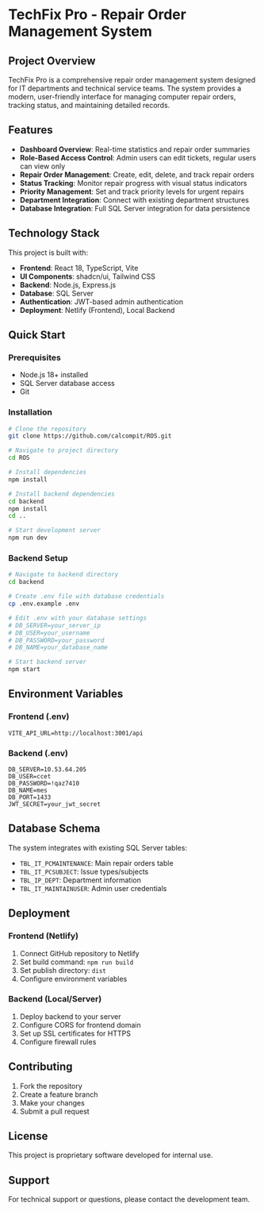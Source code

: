 # TechFix Pro - Repair Order Management System

## Project Overview

TechFix Pro is a comprehensive repair order management system designed for IT departments and technical service teams. The system provides a modern, user-friendly interface for managing computer repair orders, tracking status, and maintaining detailed records.

## Features

- **Dashboard Overview**: Real-time statistics and repair order summaries
- **Role-Based Access Control**: Admin users can edit tickets, regular users can view only
- **Repair Order Management**: Create, edit, delete, and track repair orders
- **Status Tracking**: Monitor repair progress with visual status indicators
- **Priority Management**: Set and track priority levels for urgent repairs
- **Department Integration**: Connect with existing department structures
- **Database Integration**: Full SQL Server integration for data persistence

## Technology Stack

This project is built with:

- **Frontend**: React 18, TypeScript, Vite
- **UI Components**: shadcn/ui, Tailwind CSS
- **Backend**: Node.js, Express.js
- **Database**: SQL Server
- **Authentication**: JWT-based admin authentication
- **Deployment**: Netlify (Frontend), Local Backend

## Quick Start

### Prerequisites

- Node.js 18+ installed
- SQL Server database access
- Git

### Installation

```sh
# Clone the repository
git clone https://github.com/calcompit/ROS.git

# Navigate to project directory
cd ROS

# Install dependencies
npm install

# Install backend dependencies
cd backend
npm install
cd ..

# Start development server
npm run dev
```

### Backend Setup

```sh
# Navigate to backend directory
cd backend

# Create .env file with database credentials
cp .env.example .env

# Edit .env with your database settings
# DB_SERVER=your_server_ip
# DB_USER=your_username
# DB_PASSWORD=your_password
# DB_NAME=your_database_name

# Start backend server
npm start
```

## Environment Variables

### Frontend (.env)
```
VITE_API_URL=http://localhost:3001/api
```

### Backend (.env)
```
DB_SERVER=10.53.64.205
DB_USER=ccet
DB_PASSWORD=!qaz7410
DB_NAME=mes
DB_PORT=1433
JWT_SECRET=your_jwt_secret
```

## Database Schema

The system integrates with existing SQL Server tables:

- `TBL_IT_PCMAINTENANCE`: Main repair orders table
- `TBL_IT_PCSUBJECT`: Issue types/subjects
- `TBL_IP_DEPT`: Department information
- `TBL_IT_MAINTAINUSER`: Admin user credentials

## Deployment

### Frontend (Netlify)
1. Connect GitHub repository to Netlify
2. Set build command: `npm run build`
3. Set publish directory: `dist`
4. Configure environment variables

### Backend (Local/Server)
1. Deploy backend to your server
2. Configure CORS for frontend domain
3. Set up SSL certificates for HTTPS
4. Configure firewall rules

## Contributing

1. Fork the repository
2. Create a feature branch
3. Make your changes
4. Submit a pull request

## License

This project is proprietary software developed for internal use.

## Support

For technical support or questions, please contact the development team.
